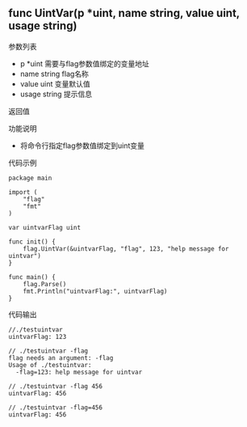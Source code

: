 ## func UintVar(p *uint, name string, value uint, usage string)

参数列表
- p *uint 需要与flag参数值绑定的变量地址
- name string  flag名称
- value uint 变量默认值
- usage string 提示信息

返回值

功能说明
- 将命令行指定flag参数值绑定到uint变量

代码示例
    
    package main
    
    import (
    	"flag"
    	"fmt"
    )
    
    var uintvarFlag uint
    
    func init() {
    	flag.UintVar(&uintvarFlag, "flag", 123, "help message for uintvar")
    }
    
    func main() {
    	flag.Parse()
    	fmt.Println("uintvarFlag:", uintvarFlag)
    }

代码输出
        
    //./testuintvar 
    uintvarFlag: 123
    
    // ./testuintvar -flag  
    flag needs an argument: -flag
    Usage of ./testuintvar:
      -flag=123: help message for uintvar
    
    // ./testuintvar -flag 456
    uintvarFlag: 456
    
    // ./testuintvar -flag=456
    uintvarFlag: 456
